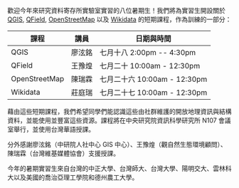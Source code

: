 歡迎今年來研究資料寄存所實驗室實習的八位暑期生！我們將為實習生開設關於 [QGIS](https://qgis.org/), [QField](https://qfield.org/), [OpenStreetMap](https://www.openstreetmap.org/) 以及 [Wikidata](https://www.wikidata.org) 的短期課程，作為訓練的一部分：

| 課程           | 講員   | 日期與時間                  | 
| ------------- | ------| -------------------------- | 
| QGIS          | 廖泫銘 | 七月十八 2:00pm -- 4:30pm  | 
| QField        | 王豫煌 | 七月二十 10:00am - 12:30pm | 
| OpenStreetMap | 陳瑞霖 | 七月二十六 10:00am - 12:30pm | 
| Wikidata      | 莊庭瑞 | 七月二十七 10:00am - 12:30pm | 

藉由這些短期課程，我們希望同學們能認識這些由社群維護的開放地理資訊與結構資料，並能使用並豐富這些資源。課程將在中央研究院資訊科學研究所 N107 會議室舉行，並使用台灣華語授課。

分外感謝廖泫銘（中研院人社中心 GIS 中心）、王豫煌（觀自然生態環境顧問）、陳瑞霖（台灣維基媒體協會）支援授課。

今年的暑期實習生來自台灣的中正大學、台灣師大、台灣大學、陽明交大、雲林科大以及美國的喬治亞理工學院和德州農工大學。
